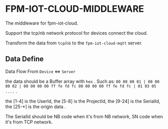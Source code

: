 # FPM-IOT-CLOUD-MIDDLEWARE

The middleware for fpm-iot-cloud.

Support the tcp/nb network protocol for devices connect the cloud.

Transform the data from `tcp`/`nb` to the `fpm-iot-cloud-mqtt` server.


## Data Define

Data Flow From `Device` <=> `Server`

the data should be a Buffer array with `hex` .
Such as: `00 00 00 01 | 00 00 00 02 | 00 00 00 00 ff fe fd fc 00 00 00 00 ff fe fd fc | 01 03 05 ....` .

the [1-4] is the UserId, the [5-8] is the ProjectId, the [9-24] is the SerialId, the [25-*] is the origin data .

The SerialId should be NB code when it's from NB network, SN code when it's from TCP network.




